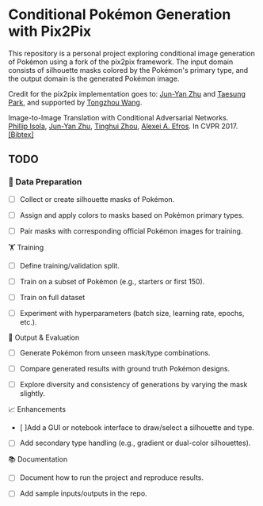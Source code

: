 # Conditional Pokémon Generation with Pix2Pix

This repository is a personal project exploring conditional image generation of Pokémon using a fork of the pix2pix framework. The input domain consists of silhouette masks colored by the Pokémon's primary type, and the output domain is the generated Pokémon image.

Credit for the pix2pix implementation goes to: [Jun-Yan Zhu](https://github.com/junyanz) and [Taesung Park](https://github.com/taesungp), and supported by [Tongzhou Wang](https://github.com/SsnL).

Image-to-Image Translation with Conditional Adversarial Networks.<br>
[Phillip Isola](https://people.eecs.berkeley.edu/~isola), [Jun-Yan Zhu](https://www.cs.cmu.edu/~junyanz/), [Tinghui Zhou](https://people.eecs.berkeley.edu/~tinghuiz), [Alexei A. Efros](https://people.eecs.berkeley.edu/~efros). In CVPR 2017. [[Bibtex]](https://www.cs.cmu.edu/~junyanz/projects/pix2pix/pix2pix.bib)


## TODO

### 🔧 Data Preparation
- [ ] Collect or create silhouette masks of Pokémon.

- [ ] Assign and apply colors to masks based on Pokémon primary types.

- [ ] Pair masks with corresponding official Pokémon images for training.


🏋️ Training
- [ ] Define training/validation split.

- [ ] Train on a subset of Pokémon (e.g., starters or first 150).

- [ ] Train on full dataset

- [ ] Experiment with hyperparameters (batch size, learning rate, epochs, etc.).


🎨 Output & Evaluation
- [ ] Generate Pokémon from unseen mask/type combinations.

- [ ] Compare generated results with ground truth Pokémon designs.

- [ ] Explore diversity and consistency of generations by varying the mask slightly.

📈 Enhancements
- [ ]Add a GUI or notebook interface to draw/select a silhouette and type.

- [ ] Add secondary type handling (e.g., gradient or dual-color silhouettes).

📚 Documentation

- [ ] Document how to run the project and reproduce results.

- [ ] Add sample inputs/outputs in the repo.